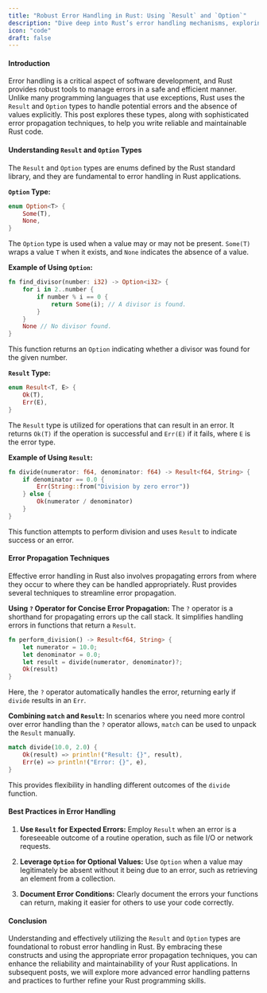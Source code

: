 ```yaml
---
title: "Robust Error Handling in Rust: Using `Result` and `Option`"
description: "Dive deep into Rust’s error handling mechanisms, exploring the `Result` and `Option` types, and advanced error propagation techniques. This comprehensive guide is packed with technical insights, practical coding examples, and best practices aimed at mastering error management in Rust programming.""
icon: "code"
draft: false
---
```

#### Introduction

Error handling is a critical aspect of software development, and Rust provides robust tools to manage errors in a safe and efficient manner. Unlike many programming languages that use exceptions, Rust uses the `Result` and `Option` types to handle potential errors and the absence of values explicitly. This post explores these types, along with sophisticated error propagation techniques, to help you write reliable and maintainable Rust code.

#### Understanding `Result` and `Option` Types

The `Result` and `Option` types are enums defined by the Rust standard library, and they are fundamental to error handling in Rust applications.

**`Option` Type:**
```rust
enum Option<T> {
    Some(T),
    None,
}
```
The `Option` type is used when a value may or may not be present. `Some(T)` wraps a value `T` when it exists, and `None` indicates the absence of a value.

**Example of Using `Option`:**
```rust
fn find_divisor(number: i32) -> Option<i32> {
    for i in 2..number {
        if number % i == 0 {
            return Some(i); // A divisor is found.
        }
    }
    None // No divisor found.
}
```
This function returns an `Option` indicating whether a divisor was found for the given number.

**`Result` Type:**
```rust
enum Result<T, E> {
    Ok(T),
    Err(E),
}
```
The `Result` type is utilized for operations that can result in an error. It returns `Ok(T)` if the operation is successful and `Err(E)` if it fails, where `E` is the error type.

**Example of Using `Result`:**
```rust
fn divide(numerator: f64, denominator: f64) -> Result<f64, String> {
    if denominator == 0.0 {
        Err(String::from("Division by zero error"))
    } else {
        Ok(numerator / denominator)
    }
}
```
This function attempts to perform division and uses `Result` to indicate success or an error.

#### Error Propagation Techniques

Effective error handling in Rust also involves propagating errors from where they occur to where they can be handled appropriately. Rust provides several techniques to streamline error propagation.

**Using `?` Operator for Concise Error Propagation:**
The `?` operator is a shorthand for propagating errors up the call stack. It simplifies handling errors in functions that return a `Result`.

```rust
fn perform_division() -> Result<f64, String> {
    let numerator = 10.0;
    let denominator = 0.0;
    let result = divide(numerator, denominator)?;
    Ok(result)
}
```
Here, the `?` operator automatically handles the error, returning early if `divide` results in an `Err`.

**Combining `match` and `Result`:**
In scenarios where you need more control over error handling than the `?` operator allows, `match` can be used to unpack the `Result` manually.

```rust
match divide(10.0, 2.0) {
    Ok(result) => println!("Result: {}", result),
    Err(e) => println!("Error: {}", e),
}
```
This provides flexibility in handling different outcomes of the `divide` function.

#### Best Practices in Error Handling

1. **Use `Result` for Expected Errors:**
   Employ `Result` when an error is a foreseeable outcome of a routine operation, such as file I/O or network requests.

2. **Leverage `Option` for Optional Values:**
   Use `Option` when a value may legitimately be absent without it being due to an error, such as retrieving an element from a collection.

3. **Document Error Conditions:**
   Clearly document the errors your functions can return, making it easier for others to use your code correctly.

#### Conclusion

Understanding and effectively utilizing the `Result` and `Option` types are foundational to robust error handling in Rust. By embracing these constructs and using the appropriate error propagation techniques, you can enhance the reliability and maintainability of your Rust applications. In subsequent posts, we will explore more advanced error handling patterns and practices to further refine your Rust programming skills.
